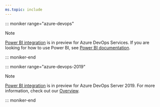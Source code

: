 ```yaml
---
ms.topic: include
---
```

 

::: moniker range="azure-devops"

> [!NOTE]  
> [Power BI integration](/azure/devops/report/powerbi/) is in preview for Azure DevOps Services. If you are looking for how to use Power BI, see [Power BI documentation](/power-bi/). 
> 
> 

 
::: moniker-end

::: moniker range="azure-devops-2019"

> [!NOTE]  
> [Power BI integration](/azure/devops/report/powerbi/)  is in preview for Azure DevOps Server 2019. For more information, check out our [Overview](/azure/devops/report/powerbi/overview.md).


::: moniker-end
